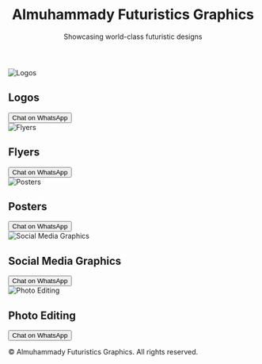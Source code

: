 <!DOCTYPE html>
<html lang="en">
<head>
  <meta charset="UTF-8" />
  <meta name="viewport" content="width=device-width, initial-scale=1.0" />
  <title>Almuhammady Futuristics Graphics</title>
  <link rel="stylesheet" href="style.css" />
  <script src="script.js" defer></script>
</head>
<body>
  <!-- Header -->
  <header>
    <h1>Almuhammady Futuristics Graphics</h1>
    <p>Showcasing world-class futuristic designs</p>
  </header>

  <!-- Categories -->
  <section id="categories">
    <div class="card">
      <img src="logos-sample.jpg" alt="Logos">
      <h2>Logos</h2>
      <button onclick="chatWhatsApp('Logos')">Chat on WhatsApp</button>
    </div>
    <div class="card">
      <img src="flyers-sample.jpg" alt="Flyers">
      <h2>Flyers</h2>
      <button onclick="chatWhatsApp('Flyers')">Chat on WhatsApp</button>
    </div>
    <div class="card">
      <img src="posters-sample.jpg" alt="Posters">
      <h2>Posters</h2>
      <button onclick="chatWhatsApp('Posters')">Chat on WhatsApp</button>
    </div>
    <div class="card">
      <img src="social-sample.jpg" alt="Social Media Graphics">
      <h2>Social Media Graphics</h2>
      <button onclick="chatWhatsApp('Social Media Graphics')">Chat on WhatsApp</button>
    </div>
    <div class="card">
      <img src="photo-sample.jpg" alt="Photo Editing">
      <h2>Photo Editing</h2>
      <button onclick="chatWhatsApp('Photo Editing')">Chat on WhatsApp</button>
    </div>
  </section>

  <!-- Footer -->
  <footer>
    <p>© <span id="year"></span> Almuhammady Futuristics Graphics. All rights reserved.</p>
  </footer>
</body>
</html>
